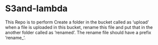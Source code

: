# S3and-lambda
This Repo is to perform Create a folder in the bucket called as ‘upload’ when a file is uploaded in this bucket, rename this file and put that in the another folder called as ‘renamed’. The rename file should have a prefix ‘rename_‘.

